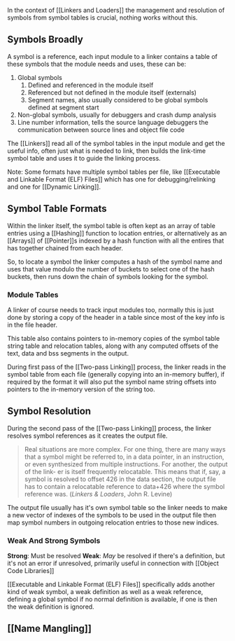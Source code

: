 In the context of [[Linkers and Loaders]] the management and resolution of symbols from symbol tables is crucial, nothing works without this.

## Symbols Broadly

A symbol is a reference, each input module to a linker contains a table of these symbols that the module needs and uses, these can be:
1. Global symbols
	1. Defined and referenced in the module itself
	2. Referenced but not defined in the module itself (externals)
	3. Segment names, also usually considered to be global symbols defined at segment start
2. Non-global symbols, usually for debuggers and crash dump analysis
3. Line number information, tells the source language debuggers the communication between source lines and object file code

The [[Linkers]] read all of the symbol tables in the input module and get the useful info, often just what is needed to link, then builds the link-time symbol table and uses it to guide the linking process.

Note: Some formats have multiple symbol tables per file, like [[Executable and Linkable Format (ELF) Files]] which has one for debugging/relinking and one for [[Dynamic Linking]].

## Symbol Table Formats

Within the linker itself, the symbol table is often kept as an array of table entries using a [[Hashing]] function to location entries, or alternatively as an [[Arrays]] of [[Pointer]]s indexed by a hash function with all the entires that has together chained from each header.

So, to locate a symbol the linker computes a hash of the symbol name and uses that value modulo the number of buckets to select one of the hash buckets, then runs down the chain of symbols looking for the symbol.

### Module Tables

A linker of course needs to track input modules too, normally this is just done by storing a copy of the header in a table since most of the key info is in the file header.

This table also contains pointers to in-memory copies of the symbol table string table and relocation tables, along with any computed offsets of the text, data and bss segments in the output.

During first pass of the [[Two-pass Linking]] process, the linker reads in the symbol table from each file (generally copying into an in-memory buffer), if required by the format it will also put the symbol name string offsets into pointers to the in-memory version of the string too.

## Symbol Resolution

During the second pass of the [[Two-pass Linking]] process, the linker resolves symbol references as it creates the output file. 

> Real situations are more complex. For one thing, there are many ways that a symbol might be referred to, in a data pointer, in an instruction, or even synthesized from multiple instructions. For another, the output of the link- er is itself frequently relocatable. This means that if, say, a symbol is resolved to offset 426 in the data section, the output file has to contain a relocatable reference to data+426 where the symbol reference was. (*Linkers & Loaders*, John R. Levine)

The output file usually has it's own symbol table so the linker needs to make a new vector of indexes of the symbols to be used in the output file then map symbol numbers in outgoing relocation entries to those new indices.

### Weak And Strong Symbols

**Strong**: Must be resolved
**Weak**: *May* be resolved if there's a definition, but it's not an error if unresolved, primarily useful in connection with [[Object Code Libraries]]

[[Executable and Linkable Format (ELF) Files]] specifically adds another kind of weak symbol, a weak definition as well as a weak reference, defining a global symbol if no normal definition is available, if one is then the weak definition is ignored.
## [[Name Mangling]]








